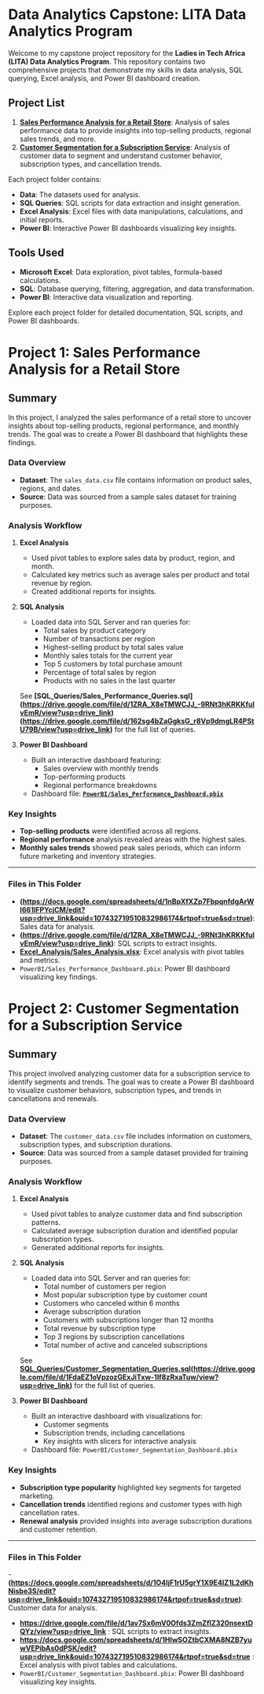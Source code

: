 # Data Analytics Capstone: LITA Data Analytics Program

Welcome to my capstone project repository for the **Ladies in Tech Africa (LITA) Data Analytics Program**. This repository contains two comprehensive projects that demonstrate my skills in data analysis, SQL querying, Excel analysis, and Power BI dashboard creation.

## Project List

1. **[Sales Performance Analysis for a Retail Store](https://docs.google.com/spreadsheets/d/1nBpXfXZp7FbpqnfdgArWI661lFPYcjCM/edit?usp=drive_link&ouid=107432719510832986174&rtpof=true&sd=true)**: Analysis of sales performance data to provide insights into top-selling products, regional sales trends, and more.
2. **[Customer Segmentation for a Subscription Service](https://docs.google.com/spreadsheets/d/1O4IjF1rU5grY1X9E4lZ1L2dKhNisbe3S/edit?usp=drive_link&ouid=107432719510832986174&rtpof=true&sd=true)**: Analysis of customer data to segment and understand customer behavior, subscription types, and cancellation trends.

Each project folder contains:
- **Data**: The datasets used for analysis.
- **SQL Queries**: SQL scripts for data extraction and insight generation.
- **Excel Analysis**: Excel files with data manipulations, calculations, and initial reports.
- **Power BI**: Interactive Power BI dashboards visualizing key insights.

## Tools Used
- **Microsoft Excel**: Data exploration, pivot tables, formula-based calculations.
- **SQL**: Database querying, filtering, aggregation, and data transformation.
- **Power BI**: Interactive data visualization and reporting.

Explore each project folder for detailed documentation, SQL scripts, and Power BI dashboards.

# Project 1: Sales Performance Analysis for a Retail Store

## Summary
In this project, I analyzed the sales performance of a retail store to uncover insights about top-selling products, regional performance, and monthly trends. The goal was to create a Power BI dashboard that highlights these findings.

### Data Overview
- **Dataset**: The `sales_data.csv` file contains information on product sales, regions, and dates.
- **Source**: Data was sourced from a sample sales dataset for training purposes.

### Analysis Workflow

1. **Excel Analysis**
   - Used pivot tables to explore sales data by product, region, and month.
   - Calculated key metrics such as average sales per product and total revenue by region.
   - Created additional reports for insights.

2. **SQL Analysis**
   - Loaded data into SQL Server and ran queries for:
     - Total sales by product category
     - Number of transactions per region
     - Highest-selling product by total sales value
     - Monthly sales totals for the current year
     - Top 5 customers by total purchase amount
     - Percentage of total sales by region
     - Products with no sales in the last quarter

   See **[SQL_Queries/Sales_Performance_Queries.sql]
   (https://drive.google.com/file/d/1ZRA_X8eTMWCJJ_-9RNt3hKRKKfulvEmR/view?usp=drive_link) (https://drive.google.com/file/d/162sg4bZaGgksG_r8Vp9dmgLR4PStU79B/view?usp=drive_link)** for the full list of queries.

4. **Power BI Dashboard**
   - Built an interactive dashboard featuring:
     - Sales overview with monthly trends
     - Top-performing products
     - Regional performance breakdowns
   - Dashboard file: **[`PowerBI/Sales_Performance_Dashboard.pbix`](https://drive.google.com/file/d/1thaPkZ8sYnrIjZG8uMkTypDsMLXsxPOj/view?usp=drive_link)**

### Key Insights
- **Top-selling products** were identified across all regions.
- **Regional performance** analysis revealed areas with the highest sales.
- **Monthly sales trends** showed peak sales periods, which can inform future marketing and inventory strategies.

---

### Files in This Folder
- **(https://docs.google.com/spreadsheets/d/1nBpXfXZp7FbpqnfdgArWI661lFPYcjCM/edit?usp=drive_link&ouid=107432719510832986174&rtpof=true&sd=true)**: Sales data for analysis.
- **(https://drive.google.com/file/d/1ZRA_X8eTMWCJJ_-9RNt3hKRKKfulvEmR/view?usp=drive_link)**: SQL scripts to extract insights.
- **[Excel_Analysis/Sales_Analysis.xlsx](https://docs.google.com/spreadsheets/d/1YYmm-wjep-hxQsIvWPXvbZvjQ_Q-iPff/edit?usp=drive_link&ouid=107432719510832986174&rtpof=true&sd=true)**: Excel analysis with pivot tables and metrics.
- `PowerBI/Sales_Performance_Dashboard.pbix`: Power BI dashboard visualizing key findings.

# Project 2: Customer Segmentation for a Subscription Service

## Summary
This project involved analyzing customer data for a subscription service to identify segments and trends. The goal was to create a Power BI dashboard to visualize customer behaviors, subscription types, and trends in cancellations and renewals.

### Data Overview
- **Dataset**: The `customer_data.csv` file includes information on customers, subscription types, and subscription durations.
- **Source**: Data was sourced from a sample dataset provided for training purposes.

### Analysis Workflow

1. **Excel Analysis**
   - Used pivot tables to analyze customer data and find subscription patterns.
   - Calculated average subscription duration and identified popular subscription types.
   - Generated additional reports for insights.

2. **SQL Analysis**
   - Loaded data into SQL Server and ran queries for:
     - Total number of customers per region
     - Most popular subscription type by customer count
     - Customers who canceled within 6 months
     - Average subscription duration
     - Customers with subscriptions longer than 12 months
     - Total revenue by subscription type
     - Top 3 regions by subscription cancellations
     - Total number of active and canceled subscriptions

   See **[SQL_Queries/Customer_Segmentation_Queries.sql](https://drive.google.com/file/d/1av7Sx6mV0Ofds3ZmZfIZ320nsextDQYz/view?usp=drive_link)(https://drive.google.com/file/d/1FdaEZ1oVpzozGExJiTxw-1lf8zRxaTuw/view?usp=drive_link)** for the full list of queries.

3. **Power BI Dashboard**
   - Built an interactive dashboard with visualizations for:
     - Customer segments
     - Subscription trends, including cancellations
     - Key insights with slicers for interactive analysis
   - Dashboard file: `PowerBI/Customer_Segmentation_Dashboard.pbix`

### Key Insights
- **Subscription type popularity** highlighted key segments for targeted marketing.
- **Cancellation trends** identified regions and customer types with high cancellation rates.
- **Renewal analysis** provided insights into average subscription durations and customer retention.

---

### Files in This Folder
-**(https://docs.google.com/spreadsheets/d/1O4IjF1rU5grY1X9E4lZ1L2dKhNisbe3S/edit?usp=drive_link&ouid=107432719510832986174&rtpof=true&sd=true)**: Customer data for analysis.
- **https://drive.google.com/file/d/1av7Sx6mV0Ofds3ZmZfIZ320nsextDQYz/view?usp=drive_link** : SQL scripts to extract insights.
- **https://docs.google.com/spreadsheets/d/1HIwSOZtbCXMA8NZB7yuwVEPibAs0dPSK/edit?usp=drive_link&ouid=107432719510832986174&rtpof=true&sd=true** : Excel analysis with pivot tables and calculations.
- `PowerBI/Customer_Segmentation_Dashboard.pbix`: Power BI dashboard visualizing key insights.

